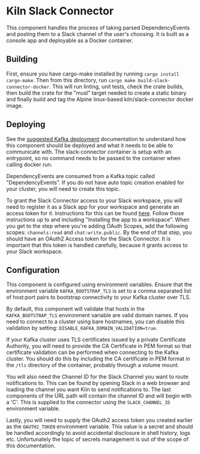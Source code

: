 # Kiln Slack Connector

This component handles the process of taking parsed DependencyEvents and posting them to a Slack channel of the user's choosing. It is built as a console app and deployable as a Docker container.

## Building
First, ensure you have cargo-make installed by running `cargo install cargo-make`. Then from this directory, run `cargo make build-slack-connector-docker`. This will run linting, unit tests, check the crate builds, then build the crate for the "musl" target needed to create a static binary and finally build and tag the Alpine linux-based kiln/slack-connector docker image.

## Deploying
See the [suggested Kafka deployment](../docs/suggested_kafka_deployment.md) documentation to understand how this component should be deployed and what it needs to be able to communicate with. The slack-connector container is setup with an entrypoint, so no command needs to be passed to the container when calling docker run.

DependencyEvents are consumed from a Kafka topic called "DependencyEvents". If you do not have auto topic creation enabled for your cluster, you will need to create this topic.

To grant the Slack Connector access to your Slack workspace, you will need to register it as a Slack app for your workspace and generate an access token for it. Instructions for this can be found [here](https://api.slack.com/authentication/basics). Follow those instructions up to and including "Installing the app to a workspace". When you get to the step where you're adding OAuth Scopes, add the following scopes: `channels:read` and `chat:write.public`. By the end of that step, you should have an OAuth2 Access token for the Slack Connector. It is important that this token is handled carefully, because it grants access to your Slack workspace.

## Configuration
This component is configured using environment variables. Ensure that the environment variable `KAFKA_BOOTSTRAP_TLS` is set to a comma separated list of host:port pairs to bootstrap connectivity to your Kafka cluster over TLS.

By default, this component will validate that hosts in the `KAFKA_BOOTSTRAP_TLS` environment variable are valid domain names. If you need to connect to a cluster using bare hostnames, you can disable this validation by setting: `DISABLE_KAFKA_DOMAIN_VALIDATION=true`.

If your Kafka cluster uses TLS certificates issued by a private Certificate Authority, you will need to provide the CA Certificate in PEM format so that certificate validation can be performed when connecting to the Kafka cluster. You should do this by including the CA certificate in PEM format in the `/tls` directory of the container, probably through a volume mount.

You will also need the Channel ID for the Slack Channel you want to route notifications to. This can be found by opening Slack in a web browser and loading the channel you want Kiln to send notifications to. The last components of the URL path will contain the channel ID and will begin with a 'C'. This is supplied to the connector using the `SLACK_CHANNEL_ID` environment variable.

Lastly, you will need to supply the OAuth2 access token you created earlier as the `OAUTH2_TOKEN` environment variable. This value is a secret and should be handled accordingly to avoid accidental disclosure in shell history, logs etc. Unfortunately the topic of secrets management is out of the scope of this documentation.
